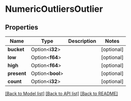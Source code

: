 # NumericOutliersOutlier

## Properties

Name | Type | Description | Notes
------------ | ------------- | ------------- | -------------
**bucket** | Option<**i32**> |  | [optional]
**low** | Option<**f64**> |  | [optional]
**high** | Option<**f64**> |  | [optional]
**present** | Option<**bool**> |  | [optional]
**count** | Option<**i32**> |  | [optional]

[[Back to Model list]](../README.md#documentation-for-models) [[Back to API list]](../README.md#documentation-for-api-endpoints) [[Back to README]](../README.md)


